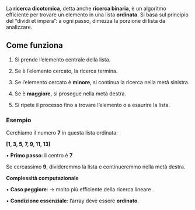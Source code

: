 La **ricerca dicotomica**, detta anche **ricerca binaria**, è un algoritmo efficiente per trovare un elemento in una lista **ordinata**. Si basa sul principio del “dividi et impera”: a ogni passo, dimezza la porzione di lista da analizzare.

## Come funziona

1. Si prende l’elemento centrale della lista.

2. Se è l’elemento cercato, la ricerca termina.

3. Se l’elemento cercato è **minore**, si continua la ricerca nella metà sinistra.

4. Se è **maggiore**, si prosegue nella metà destra.

5. Si ripete il processo fino a trovare l’elemento o a esaurire la lista.

### Esempio


Cerchiamo il numero **7** in questa lista ordinata:

**[1, 3, 5, 7, 9, 11, 13]**

• **Primo passo**: il centro è **7**

Se cercassimo **9**, divideremmo la lista e continueremmo nella metà destra.

**Complessità computazionale**

• **Caso peggiore**: → molto più efficiente della ricerca lineare .

• **Condizione essenziale**: l’array deve essere **ordinato**.
